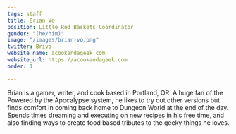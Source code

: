 ```yaml
---
tags: staff
title: Brian Vo
position: Little Red Baskets Coordinator
gender: "(he/him)"
image: "/images/brian-vo.png"
twitter: Brivo
website_name: acookandageek.com
website_url: https://acookandageek.com
order: 1

---
```

Brian is a gamer, writer, and cook based in Portland, OR. A huge fan of the Powered by the Apocalypse system, he likes to try out other versions but finds comfort in coming back home to Dungeon World at the end of the day. Spends times dreaming and executing on new recipes in his free time, and also finding ways to create food based tributes to the geeky things he loves.